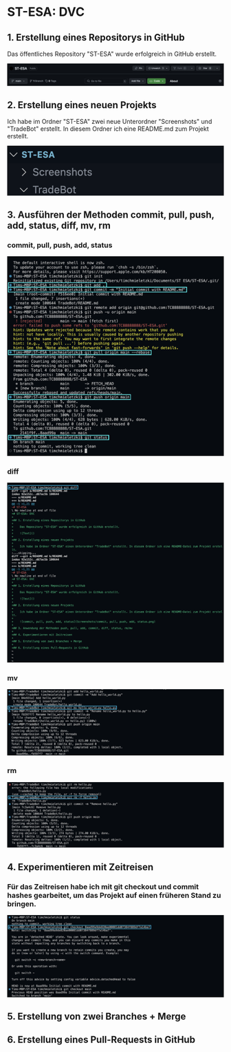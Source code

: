 # ST-ESA: DVC

## 1. Erstellung eines Repositorys in GitHub

Das öffentliches Repository "ST-ESA" wurde erfolgreich in GitHub erstellt.

![Repository](Screenshots/Repository.png)

## 2. Erstellung eines neuen Projekts

Ich habe im Ordner "ST-ESA" zwei neue Unterordner "Screenshots" und "TradeBot" erstellt. In diesem Ordner ich eine README.md zum Projekt erstellt.

![Unterordner](Screenshots/Unterordner.png)

## 3. Ausführen der Methoden commit, pull, push, add, status, diff, mv, rm

### commit, pull, push, add, status

![commit, pull, push, add, status](Screenshots/commit_pull_push_add_status.png)

### diff

![diff](Screenshots/diff.png)

### mv

![mv](Screenshots/mv.png)

### rm

![rm](Screenshots/rm.png)

## 4. Experimentieren mit Zeitreisen

### Für das Zeitreisen habe ich mit git checkout und commit hashes gearbeitet, um das Projekt auf einen früheren Stand zu bringen.

![Zeitreisen](Screenshots/Zeitreisen.png)

## 5. Erstellung von zwei Branches + Merge

## 6. Erstellung eines Pull-Requests in GitHub
